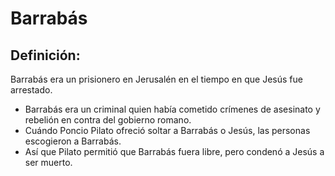 # Barrabás

## Definición: 

Barrabás era un prisionero en Jerusalén en el tiempo en que Jesús fue arrestado.

* Barrabás era un criminal quien había cometido crímenes de asesinato y rebelión en contra del gobierno romano.
* Cuándo Poncio Pilato ofreció soltar a Barrabás o Jesús, las personas escogieron a Barrabás.
* Así que Pilato permitió que Barrabás fuera libre, pero condenó a Jesús a ser muerto.

